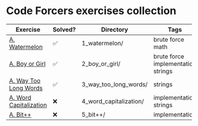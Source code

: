 # Code Forcers exercises collection

| Exercise | Solved? | Directory | Tags | Difficulty | Languages |
| -------- | ------- | --------- | ------ | ---------- | --------- |
| [A. Watermelon](https://codeforces.com/contest/4/problem/A) | :white_check_mark: | 1_watermelon/ | brute force math | 800 | <img src="https://img.shields.io/badge/-C++-grey"> |
| [A. Boy or Girl](https://codeforces.com/contest/236/problem/A) | :white_check_mark: | 2_boy_or_girl/ | brute force implementation strings | 10020 | 800 | <img src="https://img.shields.io/badge/-C++-grey"> |
| [A. Way Too Long Words](https://codeforces.com/contest/71/problem/A) | :white_check_mark: | 3_way_too_long_words/ | strings | 800 | <img src="https://img.shields.io/badge/-C++-grey"> |
| [A. Word Capitalization](https://codeforces.com/problemset/problem/281/A) | :x: | 4_word_capitalization/ | implementation strings | 800 | <img src="https://img.shields.io/badge/-C++-grey"> |
| [A. Bit++](https://codeforces.com/problemset/problem/282/A) | :x: | 5_bit++/ | implementation | 800 | <img src="https://img.shields.io/badge/-C++-grey"> |

<!--
None yet    : <img src="https://img.shields.io/badge/-None%20Yet-orange">
Python      : <img src="https://img.shields.io/badge/-Python-blue">
C           : <img src="https://img.shields.io/badge/-C-black">
C++         : <img src="https://img.shields.io/badge/-C++-grey">
Go          : <img src="https://img.shields.io/badge/-Go-#7FFFD4">      // Aquamarine
Kotlin      : <img src="https://img.shields.io/badge/-Kotlin-#FF1493">  // DeepPink
Java        : <img src="https://img.shields.io/badge/-Java-red">
Haskell     : <img src="https://img.shields.io/badge/-Haskell-purple">
PHP         : <img src="https://img.shields.io/badge/-PHP-purple">
JavaScript  : <img src="https://img.shields.io/badge/-JavaScript-yellow">
OCaml       : <img src="https://img.shields.io/badge/-OCaml-yellow">
Rust        : <img src="https://img.shields.io/badge/-Rust-orange">
-->
